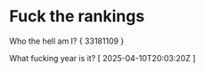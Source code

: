 # Fuck the rankings

Who the hell am I?
{ 33181109 }

What fucking year is it?
[ 2025-04-10T20:03:20Z ]
